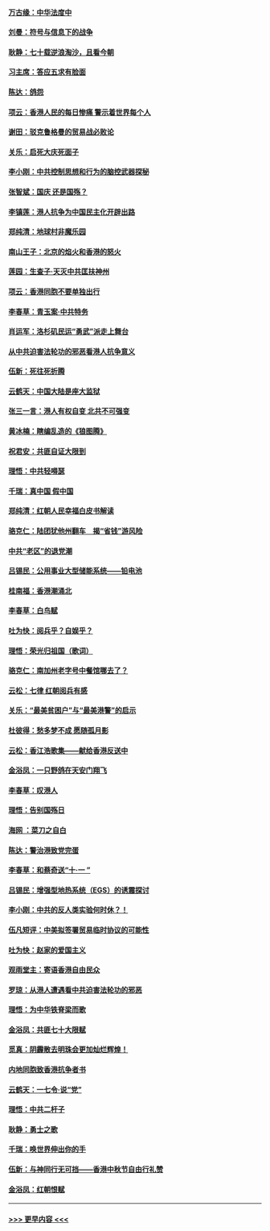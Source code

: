 #### [万古缘：中华法度中](../pages/nsc993/n11566726.md?t=10040501) 
#### [刘曼：符号与信息下的战争](../pages/nsc993/n11564655.md?t=10040501) 
#### [耿静：七十载逆浪淘沙，且看今朝](../pages/nsc993/n11564520.md?t=10040501) 
#### [习主席：答应五求有脸面](../pages/nsc993/n11563953.md?t=10040501) 
#### [陈达：鸽怨](../pages/nsc993/n11561879.md?t=10040501) 
#### [项云：香港人民的每日惨痛  警示着世界每个人](../pages/nsc993/n11559273.md?t=10040501) 
#### [谢田：驳克鲁格曼的贸易战必败论](../pages/nsc993/n11555840.md?t=10040501) 
#### [关乐：启死大庆死面子](../pages/nsc993/n11556823.md?t=10040501) 
#### [李小刚：中共控制思想和行为的脑控武器探秘](../pages/nsc993/n11556776.md?t=10040501) 
#### [张智斌：国庆  还是国殇？](../pages/nsc993/n11556617.md?t=10040501) 
#### [李镇莲：港人抗争为中国民主化开辟出路](../pages/nsc993/n11556570.md?t=10040501) 
#### [郑纯清：地球村非魔乐园](../pages/nsc993/n11555415.md?t=10040501) 
#### [南山王子：北京的焰火和香港的怒火](../pages/nsc993/n11555318.md?t=10040501) 
#### [莲园：生查子·天灭中共匡扶神州](../pages/nsc993/n11555302.md?t=10040501) 
#### [项云：香港同胞不要单独出行](../pages/nsc993/n11555276.md?t=10040501) 
#### [李春草：青玉案‧中共特务](../pages/nsc993/n11552356.md?t=10040501) 
#### [肖运军：洛杉矶民运“勇武”派走上舞台](../pages/nsc993/n11551595.md?t=10040501) 
#### [从中共迫害法轮功的邪恶看港人抗争意义](../pages/nsc993/n11540858.md?t=10040501) 
#### [伍新：死往死折腾](../pages/nsc993/n11550174.md?t=10040501) 
#### [云鹤天：中国大陆是座大监狱](../pages/nsc993/n11550155.md?t=10040501) 
#### [张三一言：港人有权自变 北共不可强变](../pages/nsc993/n11550132.md?t=10040501) 
#### [黄冰楠：瞎编乱造的《狼图腾》](../pages/nsc993/n11550082.md?t=10040501) 
#### [祝君安：共匪自证大限到](../pages/nsc993/n11550041.md?t=10040501) 
#### [理悟：中共轻嘚瑟](../pages/nsc993/n11547978.md?t=10040501) 
#### [千瑞：真中国 假中国](../pages/nsc993/n11547865.md?t=10040501) 
#### [郑纯清：红朝人民幸福白皮书解读](../pages/nsc993/n11547499.md?t=10040501) 
#### [骆克仁：陆团犹他州翻车　揭“省钱”游风险](../pages/nsc993/n11546977.md?t=10040501) 
#### [中共“老区”的退党潮](../pages/nsc993/n11545995.md?t=10040501) 
#### [吕锡民：公用事业大型储能系统——铅电池](../pages/nsc993/n11545701.md?t=10040501) 
#### [桂南福：香港潮涌北](../pages/nsc993/n11545682.md?t=10040501) 
#### [李春草：白鸟赋](../pages/nsc993/n11545663.md?t=10040501) 
#### [吐为快：阅兵乎？自娱乎？](../pages/nsc993/n11545625.md?t=10040501) 
#### [理悟：荣光归祖国（歌词）](../pages/nsc993/n11545616.md?t=10040501) 
#### [骆克仁：南加州老字号中餐馆哪去了？](../pages/nsc993/n11545120.md?t=10040501) 
#### [云松：七律 红朝阅兵有感](../pages/nsc993/n11542394.md?t=10040501) 
#### [关乐：“最美贫困户”与“最美港警”的启示](../pages/nsc993/n11542252.md?t=10040501) 
#### [杜彼得：愁多梦不成 愿随孤月影](../pages/nsc993/n11540296.md?t=10040501) 
#### [云松：香江浩歌集——献给香港反送中](../pages/nsc993/n11540149.md?t=10040501) 
#### [金浴凤：一只野鸽在天安门翔飞](../pages/nsc993/n11540280.md?t=10040501) 
#### [李春草：叹港人](../pages/nsc993/n11540119.md?t=10040501) 
#### [理悟：告别国殇日](../pages/nsc993/n11539610.md?t=10040501) 
#### [海网 ：菜刀之自白](../pages/nsc993/n11539597.md?t=10040501) 
#### [陈达：警治港致党完蛋](../pages/nsc993/n11538127.md?t=10040501) 
#### [李春草：和蔡奇送“十·一 ”](../pages/nsc993/n11537810.md?t=10040501) 
#### [吕锡民：增强型地热系统（EGS）的诱震探讨](../pages/nsc993/n11537765.md?t=10040501) 
#### [李小刚：中共的反人类实验何时休？！](../pages/nsc993/n11537669.md?t=10040501) 
#### [伍凡短评：中美拟签署贸易临时协议的可能性](../pages/nsc993/n11536773.md?t=10040501) 
#### [吐为快：赵家的爱国主义](../pages/nsc993/n11536750.md?t=10040501) 
#### [观雨堂主：寄语香港自由民众](../pages/nsc993/n11536735.md?t=10040501) 
#### [罗琼：从港人遭遇看中共迫害法轮功的邪恶](../pages/nsc993/n11507862.md?t=10040501) 
#### [理悟：为中华铁脊梁而歌](../pages/nsc993/n11534458.md?t=10040501) 
#### [金浴凤：共匪七十大限赋](../pages/nsc993/n11534434.md?t=10040501) 
#### [觅真：阴霾散去明珠会更加灿烂辉煌！](../pages/nsc993/n11531858.md?t=10040501) 
#### [内地同胞致香港抗争者书](../pages/nsc993/n11531645.md?t=10040501) 
#### [云鹤天：一七令‧说“党”](../pages/nsc993/n11529099.md?t=10040501) 
#### [理悟：中共二杆子](../pages/nsc993/n11529046.md?t=10040501) 
#### [耿静：勇士之歌](../pages/nsc993/n11527562.md?t=10040501) 
#### [千瑞：唤世界伸出你的手](../pages/nsc993/n11526942.md?t=10040501) 
#### [伍新：与神同行无可挡——香港中秋节自由行礼赞](../pages/nsc993/n11526801.md?t=10040501) 
#### [金浴凤：红朝恨赋](../pages/nsc993/n11524312.md?t=10040501) 

----
#### [ >>> 更早内容 <<< ](../indexes/nsc993-earlier.md)
